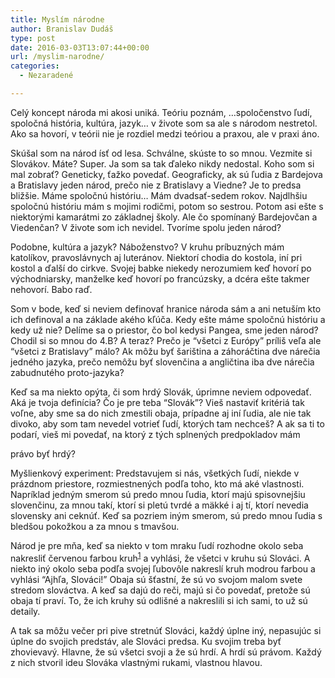 ```yaml
---
title: Myslím národne
author: Branislav Dudáš
type: post
date: 2016-03-03T13:07:44+00:00
url: /myslim-narodne/
categories:
  - Nezaradené

---
```

Celý koncept národa mi akosi uniká. Teóriu poznám, &#8230;spoločenstvo ľudí, spoločná história, kultúra, jazyk… v živote som sa ale s národom nestretol. Ako sa hovorí, v teórii nie je rozdiel medzi teóriou a praxou, ale v praxi áno.<!--more-->

Skúšal som na národ ísť od lesa. Schválne, skúste to so mnou. Vezmite si Slovákov. Máte? Super. Ja som sa tak ďaleko nikdy nedostal. Koho som si mal zobrať? Geneticky, ťažko povedať. Geograficky, ak sú ľudia z Bardejova a Bratislavy jeden národ, prečo nie z Bratislavy a Viedne? Je to predsa bližšie. Máme spoločnú históriu… Mám dvadsať-sedem rokov. Najdlhšiu spoločnú históriu mám s mojimi rodičmi, potom so sestrou. Potom asi ešte s niektorými kamarátmi zo základnej školy. Ale čo spomínaný Bardejovčan a Viedenčan? V živote som ich nevidel. Tvoríme spolu jeden národ?

Podobne, kultúra a jazyk? Náboženstvo? V kruhu príbuzných mám katolíkov, pravoslávnych aj luteránov. Niektorí chodia do kostola, iní pri kostol a ďalší do cirkve. Svojej babke niekedy nerozumiem keď hovorí po východniarsky, manželke keď hovorí po francúzsky, a dcéra ešte takmer nehovorí. Babo raď.

Som v bode, keď si neviem definovať hranice národa sám a ani netuším kto ich definoval a na základe akého kľúča. Kedy ešte máme spoločnú históriu a kedy už nie? Delíme sa o priestor, čo bol kedysi Pangea, sme jeden národ? Chodil si so mnou do 4.B? A teraz? Prečo je “všetci z Európy” príliš veľa ale “všetci z Bratislavy” málo? Ak môžu byť šariština a záhoráčtina dve nárečia jedného jazyka, prečo nemôžu byť slovenčina a angličtina iba dve nárečia zabudnutého proto-jazyka?

Keď sa ma niekto opýta, či som hrdý Slovák, úprimne neviem odpovedať. Aká je tvoja definícia? Čo je pre teba “Slovák”? Vieš nastaviť kritériá tak voľne, aby sme sa do nich zmestili obaja, prípadne aj iní ľudia, ale nie tak divoko, aby som tam nevedel votrieť ľudí, ktorých tam nechceš? A ak sa ti to podarí, vieš mi povedať, na ktorý z tých splnených predpokladov mám
  
právo byť hrdý?

Myšlienkový experiment: Predstavujem si nás, všetkých ľudí, niekde v prázdnom priestore, rozmiestnených podľa toho, kto má aké vlastnosti. Napríklad jedným smerom sú predo mnou ľudia, ktorí majú spisovnejšiu slovenčinu, za mnou takí, ktorí si pletú tvrdé a mäkké i aj tí, ktorí nevedia slovensky ani ceknúť. Keď sa pozriem iným smerom, sú predo mnou ľudia s bledšou pokožkou a za mnou s tmavšou.

Národ je pre mňa, keď sa niekto v tom mraku ľudí rozhodne okolo seba nakresliť červenou farbou kruh<sup class='footnote'><a href='https://www.branislavdudas.com/myslim-narodne/#fn-168-1' id='fnref-168-1' onclick='return fdfootnote_show(168)'>1</a></sup> a vyhlási, že všetci v kruhu sú Slováci. A niekto iný okolo seba podľa svojej ľubovôle nakreslí kruh modrou farbou a vyhlási “Ajhľa, Slováci!” Obaja sú šťastní, že sú vo svojom malom svete stredom slováctva. A keď sa dajú do reči, majú si čo povedať, pretože sú obaja tí praví. To, že ich kruhy sú odlišné a nakreslili si ich sami, to už sú detaily.

A tak sa môžu večer pri pive stretnúť Slováci, každý úplne iný, nepasujúc si úplne do svojich predstáv, ale Slováci predsa. Ku svojim treba byť zhovievavý. Hlavne, že sú všetci svoji a že sú hrdí. A hrdí sú právom. Každý z nich stvoril ideu Slováka vlastnými rukami, vlastnou hlavou.